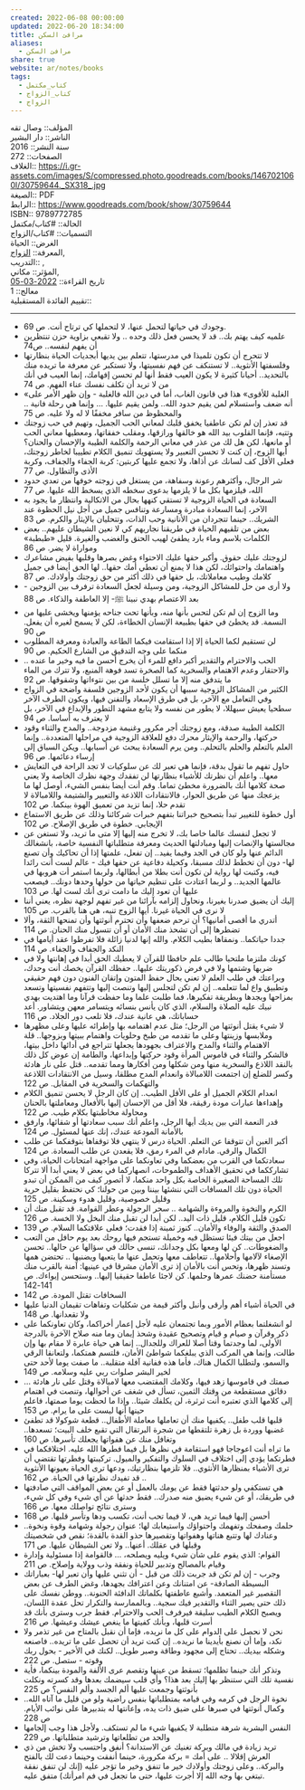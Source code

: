 ```yaml
---  
created: 2022-06-08 00:00:00  
updated: 2022-06-20 18:34:00  
title: مرافئ السكن  
aliases:  
  - مرافئ السكن  
share: true  
website: ar/notes/books  
tags:  
  - كتاب_مكتمل  
  - كتاب_الزواج  
  - الزواج  
---  
```

  
  
  
المؤلف:: وصال تقه  
الناشر:: دار البشير  
سنة النشر:: 2016  
الصفحات:: 272  
الغلاف:: <https://i.gr-assets.com/images/S/compressed.photo.goodreads.com/books/1467021060l/30759644._SX318_.jpg>  
الصيغة:: PDF  
الرابط:: <https://www.goodreads.com/book/show/30759644>  
ISBN:: 9789772785  
الحالة:: #كتاب/مكتمل  
التسميات:: #كتاب/الزواج  
الغرض:: الحياة  
المعرفة:: [الزواج](%D8%A7%D9%84%D8%B2%D9%88%D8%A7%D8%AC.md),  
التدريب:: ,  
المؤثر:: مكاني,  
تاريخ القراءة:: [2022-03-05](2022-03-05.md)  
معالج:: 1  
تقييم الفائدة المستقبلية::  
  
---  
  
- وجودك في حياتها لتحمل عنها، لا لتحملها كي ترتاح أنت. ص 69.  
- علميه كيف يهتم بك.. قد لا يحسن فعل ذلك وحده .. ولا تقبعي بزاوية حزن تنتظرين أن يفهم لنفسه.. ص74  
- لا تتحرج أن تكون تلميذا في مدرستها، تتعلم بين يديها أبجديات الحياة بنظارتها وفلسفتها الأنثوية.. لا تستنكف عن فهم نفسيتها، ولا تستكبر عن معرفة ما تريده منك بالتحديد.. أحيانا كثيرة لا يكون العيب فقط أنها لم تحسن إفهامك، إنما العيب في أنك من لا تريد أن تكلف نفسك عناء الفهم. ص 74  
- «الغلبة للأقوى» هذا في قانون الغاب، أما في دين الله فالغلبة - وإن ظهر الأمر على أنه ضعف واستسلام لمن يقيم حدود الله.. ولمن يقيم عليها. … وإنما هي رحلة فانية .. والمحظوظ من سافر مخففًا لا له ولا عليه. ص 75  
- قد تعذر إن لم تكن عاطفيا يخفق قلبك لمعاني الحب الجميل، وتهيم في حب زوجتك وتتيه، فإنما القلوب بيد الله هو خالقها ورازقها، ومقلب خفقاتها، ومعطيها معاني الحب أو مانعها، لكن هل لك من عذر في معاني الرحمة والكلمة الطيبة والإحسان والحنان؟ أيها الزوج، إن كنت لا تحسن التعبير ولا يستهويك تنميق الكلام تطييبا لخاطر زوجتك، فعلى الأقل كف لسانك عن أذاها، ولا تجمع عليها كربتين: كربة الجفاء والجفاف، وكربة الأذى والتطاول. ص 77  
- شر الرجال، وأكثرهم رعونة وسفاهة، من يستغل في زوجته خوفها من تعدي حدود الله، فيلزمها بكل ما لا يلزمها بدعوى سخطه الذي يسخط الله عليها. ص 77  
- السعادة في الحياة الزوجية لا تستقي كنهها بحال من الاتكالية وانتظار ما يجود به الآخر، إنما السعادة مبادرة ومسارعة وتنافس جميل من أجل نيل الحظوة عند الشريك.. حينما تتجردان من الأنانية وحب الذات، وتتحليان بالإيثار والكرم. ص 83  
- بعض من تلقيهم الحياة في طريقنا نجاريهم كي لا نعين الشيطان عليهم.. بعض الكلمات بلاسم وماء بارد يطفئ لهيب الحنق والغضب والغيرة. قليل «طبطبة» ومواراة لا يضر. ص 86  
- لزوجتك عليك حقوق. وأكبر حقها عليك الاحتواء وغض بصرها وقلبها بفيض مشاعرك واهتمامك واحتوائك، لكن هذا لا يمنع أن تعطي أمك حقها.. لها الحق أيضا في جميل كلامك وطيب معاملاتك، بل حقها في ذلك أكثر من حق زوجتك وأولادك. ص 87  
- ولا أرى من حل للمشاكل الزوجية، ومن وسيلة لجعل السعادة ترفرف بين الزوجين - بعد الاعتصام بهدي نبينا ﷺ- إلا العاطفة والذكاء. ص 88  
- وما الزوج إن لم تكن لتحس بأنها منه، وبأنها تحت جناحه يؤمنها ويخشى عليها من النسمة. قد يخطئ في حقها بطبيعة الإنسان الخطاءة، لكن لا يسمح لغيره أن يفعل. ص 90  
- لن تستقيم لكما الحياة إلا إذا استقامت فيكما الطاعة والعبادة ومعرفة المطلوب منكما على وجه التدقيق من الشارع الحكيم. ص 90  
- الحب والاحترام والتقدير أكبر دافع للمرء أن يخرج أحسن ما فيه وخير ما عنده .. والاحتقار وعدم الاهتمام والسخرية كما الصخرة تسد فوهة المنبع، ولا تترك من الماء ما يتدفق منه إلا ما تسلل خلسة من بين نتوءاتها وشقوقها. ص 92  
- الكثير من المشاكل الزوجية سببها أن يكون لأحد الزوجين فلسفة واضحة في الزواج وفي التعامل مع الآخر، بل في طرق الإسعاد والتفنن فيها، ويكون الطرف الآخر سطحيا يعيش سبهللا، لا يطور من نفسه ولا يتابع مشهد التطور والإبداع في الآخر، بل لا يعترف به أساسا. ص 94  
- الكلمة الطيبة صدقة، ومع زوجتك أجر مكرور وغنيمة مزدوجة.. والمدح والثناء وقود حركتها، والرحمة والإيثار محرك دفع للعلاقة الزوجية في مراحلها المتعددة.. وإنما العلم بالتعلم والحلم بالتحلم.. ومن يرم السعادة يبحث عن أسبابها.. ويكن السباق إلى إرساء دعائمها. ص 96  
- حاول تفهم ما تقول بدقة، فإنما هي تعبر لك عن سلوكيات لا تجد الراحة في التعايش معها.. واعلم أن نظرتك للأشياء بنظارتها لن تفقدك وجهة نظرك الخاصة ولا يعني صحة كلامها أنك بالضرورة مخطئ تماما. وقم أنت أيضا بنفس الشيء، أوصل لها ما يزعجك منها عن طريق الحوار، فالانتقادات اللاذعة والتعيير والشتيمة واللامبالاة لا تقدم حلا، إنما تزيد من تعميق الهوة بينكما. ص 102  
- أول خطوة للتغيير تبدأ بتصحيح خبراتنا بتفهم خبرات شركائنا وذلك عن طريق الاستماع الإيجابي. خطوة في طريق الإصلاح. ص 102  
- لا تجعل لنفسك عالما خاصا بك، لا تخرج منه إليها إلا متى ما تريد، ولا تستغن عن مجالستها والإنصات إليها ومبادلتها الحديث ومعرفة متطلباتها النفسية خاصة، بانشغالك الدائم عنها ولو كان في الجد وفيما يفيد.. إن تفعل، علمتها إذا أن تحاكيك وأن تصنع لها- دون أن تخطط لذلك مسبقا، وكحيلة دفاعية عن حقها فيك - عالم لست أنت رائدا فيه، وكتبت لها رواية لن تكون أنت بطلا من أبطالها، ولربما استمر أت هروبها في عالمها الجديد.. و لربما اعتادت على تنظيم حياتها من حولها وحدها دونك.. فيصعب عليها أن تعود إليك ما دامت ترى أنك لست لها. ص 103  
- إليك أن يضيق صدرنا بغيرنا، ونحاول إلزامه بآرائنا من غير تفهم لوجهة نظره، يعني أننا لا نرى في الحياة غيرنا. أيها الزوج تنبه، هي هنا بالقرب. ص 105  
- أتدري ما أقصى أمانيها؟ أن ترحم ضعفها وأن تحترم أنوثتها وأن تمنحها الثقة، وألا تضطرها إلى أن تشحذ منك الأمان أو أن تتسول منك الحنان. ص 114  
- جددا حياتكما.. ونمقاها بطيب الكلام. والله إنها لدنيا زائلة فلا تفرطوا عقد أيامها في النكد والجفاف والجفاء. ص 114  
- كونك ملتزما ملتحيا طالب علم حافظا للقرآن لا يعطيك الحق أبدا في إهانتها ولا في ضربها وشتمها ولا في فرض ذكوريتك عليها.. حفظك القرآن يخصك أنت وحدك، وبراعتك في طلب العلم لا تعني بحال حفظ المتون وإتقان الفنون دون فهم حقيقي وتطبيق واع لما تتعلمه.. إن لم تكن لتجلس إليها وتنصت إليها وتتفهم نفسيتها وتسعد بمزاحها وبجدها وبطريقة تفكيرها، فما طلبت علما وما حفظت قرآنا وما اهتديت بهدي نبيك عليه الصلاة والسلام، الذي كان يأنس بنسائه ويتسامر معهن ويتشاور. أعد حساباتك، هي عانية عندك، فلا تلعب دور الجلاد. ص 116  
- لا شيء يقتل أنوثتها من الرجل؛ مثل عدم اهتمامه بها وإطرائه عليها وعلى مظهرها وملابسها وزينتها وعلى ما تقدمه من طبخ وحلويات واهتمام ببيتها وبزوجها.. قلة الاهتمام والثناء والمدح والاعتراف بجهودها يجعلها تتراجع في أدائها داخل بيتها، فالشكر والثناء في قاموس المرأة وقود حركتها وإبداعها، والطامة إن عوض كل ذلك بالنقد اللاذع والسخرية منها ومن شكلها ومن أفكارها ومما تقدمه.. قتل على نار هادئة وكسر للضلع إن اجتمعت اللامبالاة وانعدام المدح مطلقا، وسيل من الانتقادات اللاذعة والتهكمات والسخرية في المقابل. ص 122  
- انعدام الكلام الجميل أو على الأقل الطيب.. إن كان الرجل لا يحسن تنميق الكلام وإهداءها عبارات مودة رقيقة، فلا أقل من الإحسان إليها بالأفعال ومعاملتها بالحنان ومحاولة مخاطبتها بكلام طيب. ص 122  
- قدر النعمة التي بين يديك أيها الرجل، واعلم أنك سبب سعادتها أو شقائها، وارفق بالأمانة المودعة عندك، إنك عنها لمسئول. ص 124  
- أكبر الغبن أن تتوقفا عن التعلم. الحياة درس لا ينتهي فلا توقفاها بتوقفكما عن طلب الكمال والرقي. مادام في المرء رمق، فلا يقعدن عن طلب السعادة. ص 124  
- سعادتكما في القرب من بعضكما وفي تعاونكما على مواجهة امتحانات الحياة، وفي تشارككما في تحقيق الأهداف والطموحات، انصهاركما في بعض لا يعني أبدا ألا تتركا تلك المساحة الصغيرة الخاصة بكل واحد منكما، لا أتصور كيف من الممكن أن تبدو الحياة دون تلك المسافات التي ننشئها بيننا وبين من حولنا؛ كي نحتفظ بقليل حرية وقليل خصوصية، وقليل هدوء وسكينة. ص 125  
- الكرم والنخوة والمروءة والشهامة .. سحر الرجولة وعطر القوامة. قد تقبل منك أن تكون قليل الكلام، قليل ذات اليد.. لكن أبدا لن تقبل منك البخل ولا الخسة. ص 126  
- الصدق والثقة والوفاء والأمان.. كنوز ثمينة إذا فقدت؛ فعلى علاقتكما السلام. ص 139  
- اجعل من بيتك فيئا تستظل فيه وخميلة تستجم فيها روحك بعد يوم حافل من التعب والضغوطات.. كن لها ومعها بكل وجدانك، تنسى حالك في سؤالها عن حالها.. تحسن الإصغاء لآلامها وأحلامها.. تتعاطف معها وتحمل عنها ما يتعبها ويضنيها .. تحتضن همها وتسند ظهرها، وتحس أنت بالأمان إذ ترى الأمان مشرقا في عينيها: آمنة بالقرب منك مستأمنة حضنك عمرها وحلمها. كن لاجئا عاطفا حقيقيا إليها.. وستحسن إيواءك. ص 141-142  
- السخافات تقتل المودة. ص 142  
- في الحياة أشياء أهم وأرقى وأنبل وأكثر قيمة من شكليات وتفاهات تقيمان الدنيا عليها ولا تقعدانها. ص 148  
- لو انشغلتما بعظام الأمور وبما تجتمعان عليه لأجل إعمار أخراكما، وكان تعاونكما على ذكر وقرآن و صيام و قيام وتصحيح عقيدة وشحذ إيمان وما منه صلاح الآخرة بالدرجة الأولى، لما وجدتما وقتا أصلا للعراك وللجدال.. إنما هي حياة عابرة لا مقام بها وإن طالت، وإنما هي المركب الذي يبلغكما شواطئ الأمان، فلتسم همتكما، ولتعانقا الرقي والسمو، ولتطلبا الكمال هناك، فأما هذه ففانية آفلة متقلبة.. ما صفت يوما لأحد حتى لخير البشر صلوات ربي عليه وسلامه. ص 149  
- صمتك في قاموسها زهد فيها، وكلامك المقتضب معها لامبالاة وقتل على نار هادئة … دقائق مستقطعة من وقتك الثمين، تسأل في شغف عن أحوالها، وتنصت في اهتمام إلى كلامها الذي تعتبره أنت ثرثرة، لن يكلفك شيئا.. وإذا ما لحظت يوما صمتها، فاعلم حينها أنها ليست على ما يرام. ص 153  
- قلبها قلب طفل.. يكفيها منك أن تعاملها معاملة الأطفال.. قطعة شوكولا قد تطفئ غضبها ووردة بل زهرة تلتقطها من شجرة البرتقال التي تقبع خلف البيت؛ تسعدها.. وتغافل منك عن هفواتها يجعلك تأسرها. ص 160  
- ما تراه أنت اعوجاجا فهو استقامة في نظرها بل فيما فطرها الله عليه. اختلافكما في فطرتكما يؤدي إلى اختلاف في السلوك والتفكير والميول. تركيبتها وفطرتها تقتضي أن ترى الأشياء بمنظارها الأنثوي.. فلا تلزمها بنظارتيك، ودعها ترى الحياة بعيونها الأنثوية .. قد تفيدك نظرتها في الحياة. ص 162  
- هي تستكفي ولو حدثتها فقط عن يومك بالعمل أو عن بعض المواقف التي صادفتها في طريقك، أو عن شيء يضيق منه صدرك.. فقط حدثها عن أي شيء وفي كل شيء، وسترى نتائج تواصلك معها. ص 166  
- أحسن إليها فيما تريد هي، لا فيما تحب أنت، تكسب ودها وتأسر قلبها. ص 168  
- حلمك وصفحك وتفهمك واحتواؤك واستيعابك لها؛ عنوان رجولة وشهامة وقوة ونخوة.. وعنادك لها وتتبع هناتها وهفواتها وتقصيرها حذو القدة بالقدة؛ نقص في شخصيتك وقبلها في عقلك. أعنها.. ولا تعن الشيطان عليها. ص 171  
- القوام: الذي يقوم على شأن شيء ويليه ويصلحه، … فالقوامة إذا مسئولية وإدارة وقيام بالمصالح وتدبير للحياة ونفقة وذب وولاية وإصلاح. ص 211  
- وجرب - إن لم تكن قد جربت ذلك من قبل - أن تثني عليها وأن تعبر لها- بعباراتك البسيطة الصادقة- عن امتنانك وعن اعترافك بجهدها، وغض الطرف عن بعض التقصير غير المتعمد. وأشبع عاطفتها بكلماتك الدافئة الحنونة.. ووطن نفسك على ذلك حتى يصير الثناء والتقدير فيك سجية.. وبالممارسة والتكرار تحل عقدة اللسان، ويصبح الكلام الطيب سليقة فيرفرف الحب والاحترام. فقط جرب وسترى بأنك قد أسرت قلبها، وبأنك كفيتها ما ينغص عيشك وعيشها. ص 216  
- نحن لا نحصل على الدوام على كل ما نريده، فإما أن نقبل بالمتاح من غير تذمر ولا نكد، وإما أن نصنع بأيدينا ما نريده.. إن كنت تريد أن تحصل على ما تريده.. فاصنعه وشكله بيديك.. تحتاج إلى مجهود وطاقة وصبر طويل.. لكنك في الأخير - بحول ربك وقوته - ستصل. ص 222  
- وتذكر أنك حينما تظلمها؛ تسقط من عينها وتقصم عرى الألفة والمودة بينكما، فأية نفسية تلك التي ستنظر بها إليك بعد هذا؟ وأي قلب سيضمك بعدها وقد كسرته ونكلت بأنوثتها وجمعت عليها ألم الجسد وألم النفس؟ ص 225  
- نخوة الرجل في كرمه وفي قيامه بمتطلباتها بنفس راضية ولو من قليل ما آتاه الله.. وكمال أنوثتها في صبرها على ضيق ذات يده، وإعانتها له بتدبيرها على نوائب الأيام. ص 228  
- النفس البشرية شرهة متطلبة لا يكفيها شيء ما لم تستكف. ولأجل هذا وجب إلجامها والحد من تطلعاتها وترشيد متطلباتها. ص 229  
- تريد زيادة في مالك وبركة تغنيك عن الاستدانة؟ أنفق واحتسب ولا تخش من ذي العرش إقلالا .. على أمك = بركة مكرورة، حينما أنفقت وحينما دعت لك بالفتح والبركة.. وعلى زوجتك وأولادك خير ما تنفق وخير ما تؤجر عليه (إنك لن تنفق نفقة تبتغي بها وجه الله إلا أجرت عليها، حتى ما تجعل في فم امرأتك) متفق عليه.  
